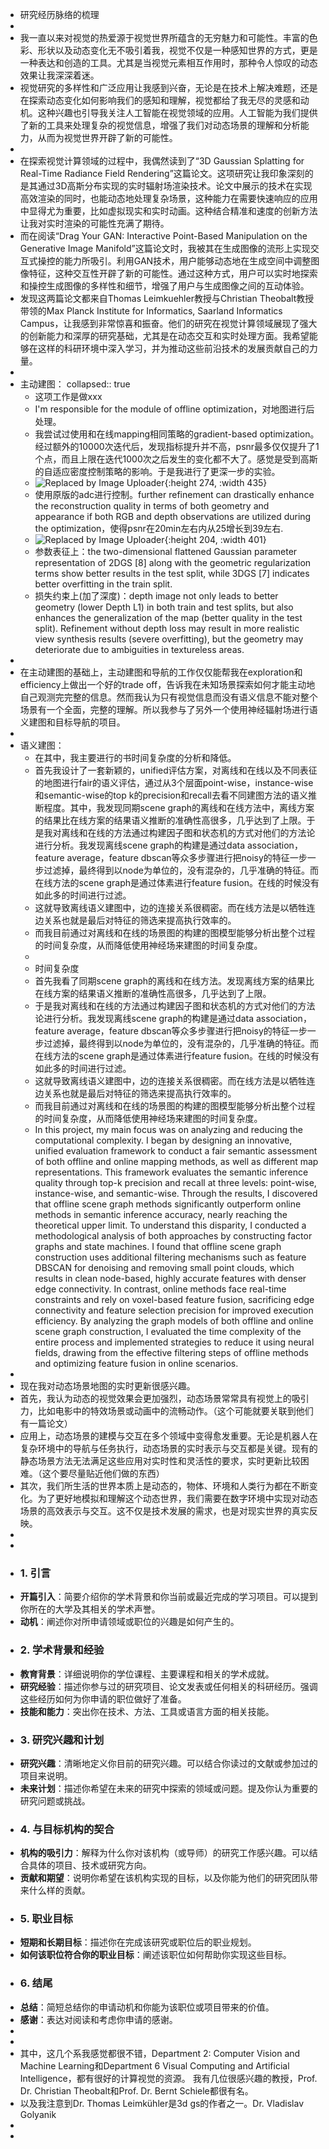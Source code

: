 - 研究经历脉络的梳理
-
- 我一直以来对视觉的热爱源于视觉世界所蕴含的无穷魅力和可能性。丰富的色彩、形状以及动态变化无不吸引着我，视觉不仅是一种感知世界的方式，更是一种表达和创造的工具。尤其是当视觉元素相互作用时，那种令人惊叹的动态效果让我深深着迷。
- 视觉研究的多样性和广泛应用让我感到兴奋，无论是在技术上解决难题，还是在探索动态变化如何影响我们的感知和理解，视觉都给了我无尽的灵感和动机。这种兴趣也引导我关注人工智能在视觉领域的应用。人工智能为我们提供了新的工具来处理复杂的视觉信息，增强了我们对动态场景的理解和分析能力，从而为视觉世界开辟了新的可能性。
-
- 在探索视觉计算领域的过程中，我偶然读到了“3D Gaussian Splatting for Real-Time Radiance Field Rendering”这篇论文。这项研究让我印象深刻的是其通过3D高斯分布实现的实时辐射场渲染技术。论文中展示的技术在实现高效渲染的同时，也能动态地处理复杂场景，这种能力在需要快速响应的应用中显得尤为重要，比如虚拟现实和实时动画。这种结合精准和速度的创新方法让我对实时渲染的可能性充满了期待。
- 而在阅读“Drag Your GAN: Interactive Point-Based Manipulation on the Generative Image Manifold”这篇论文时，我被其在生成图像的流形上实现交互式操控的能力所吸引。利用GAN技术，用户能够动态地在生成空间中调整图像特征，这种交互性开辟了新的可能性。通过这种方式，用户可以实时地探索和操控生成图像的多样性和细节，增强了用户与生成图像之间的互动体验。
- 发现这两篇论文都来自Thomas Leimkuehler教授与Christian Theobalt教授带领的Max Planck Institute for Informatics, Saarland Informatics Campus，让我感到非常惊喜和振奋。他们的研究在视觉计算领域展现了强大的创新能力和深厚的研究基础，尤其是在动态交互和实时处理方面。我希望能够在这样的科研环境中深入学习，并为推动这些前沿技术的发展贡献自己的力量。
-
- 主动建图：
  collapsed:: true
	- 这项工作是做xxx
	- I'm responsible for the module of offline optimization，对地图进行后处理。
	- 我尝试过使用和在线mapping相同策略的gradient-based optimization。经过额外的10000次迭代后，发现指标提升并不高，psnr最多仅仅提升了1个点，而且上限在迭代1000次之后发生的变化都不大了。感觉是受到高斯的自适应密度控制策略的影响。于是我进行了更深一步的实验。
	- ![Replaced by Image Uploader](https://raw.githubusercontent.com/Laura-Ting/blog-images/master/202412241211620.png){:height 274, :width 435}
	- 使用原版的adc进行控制。further refinement can drastically enhance the reconstruction quality in terms of both geometry and appearance if both RGB and depth observations are utilized during the optimization，使得psnr在20min左右内从25增长到39左右.
	- ![Replaced by Image Uploader](https://raw.githubusercontent.com/Laura-Ting/blog-images/master/202412241137512.png){:height 204, :width 401}
	- 参数表征上：the two-dimensional flattened Gaussian parameter representation of 2DGS [8] along with the geometric regularization terms show better results in the test split, while 3DGS [7] indicates better overfitting in the train split.
	- 损失约束上(加了深度)：depth image not only leads to better geometry (lower Depth L1) in both train and test splits, but also enhances the generalization of the map (better quality in the test split). Refinement without depth loss may result in more realistic view synthesis results (severe overfitting), but the geometry may deteriorate due to ambiguities in textureless areas.
-
- 在主动建图的基础上，主动建图和导航的工作仅仅能帮我在exploration和efficiency上做出一个好的trade off，告诉我在未知场景探索如何才能主动地自己观测完完整的信息。然而我认为只有视觉信息而没有语义信息不能对整个场景有一个全面，完整的理解。所以我参与了另外一个使用神经辐射场进行语义建图和目标导航的项目。
-
- 语义建图：
	- 在其中，我主要进行的书时间复杂度的分析和降低。
	- 首先我设计了一套新颖的，unified评估方案，对离线和在线以及不同表征的地图进行fair的语义评估，通过从3个层面point-wise，instance-wise和semantic-wise的top k的precision和recall去看不同建图方法的语义推断程度。其中，我发现同期scene graph的离线和在线方法中，离线方案的结果比在线方案的结果语义推断的准确性高很多，几乎达到了上限。于是我对离线和在线的方法通过构建因子图和状态机的方式对他们的方法论进行分析。我发现离线scene graph的构建是通过data association，feature average，feature dbscan等众多步骤进行把noisy的特征一步一步过滤掉，最终得到以node为单位的，没有混杂的，几乎准确的特征。而在线方法的scene graph是通过体素进行feature fusion。在线的时候没有如此多的时间进行过滤。
	- 这就导致离线语义建图中，边的连接关系很稠密。而在线方法是以牺牲连边关系也就是最后对特征的筛选来提高执行效率的。
	- 而我目前通过对离线和在线的场景图的构建的图模型能够分析出整个过程的时间复杂度，从而降低使用神经场来建图的时间复杂度。
	-
	- 时间复杂度
	- 首先我看了同期scene graph的离线和在线方法。发现离线方案的结果比在线方案的结果语义推断的准确性高很多，几乎达到了上限。
	- 于是我对离线和在线的方法通过构建因子图和状态机的方式对他们的方法论进行分析。我发现离线scene graph的构建是通过data association，feature average，feature dbscan等众多步骤进行把noisy的特征一步一步过滤掉，最终得到以node为单位的，没有混杂的，几乎准确的特征。而在线方法的scene graph是通过体素进行feature fusion。在线的时候没有如此多的时间进行过滤。
	- 这就导致离线语义建图中，边的连接关系很稠密。而在线方法是以牺牲连边关系也就是最后对特征的筛选来提高执行效率的。
	- 而我目前通过对离线和在线的场景图的构建的图模型能够分析出整个过程的时间复杂度，从而降低使用神经场来建图的时间复杂度。
	- In this project, my main focus was on analyzing and reducing the computational complexity. I began by designing an innovative, unified evaluation framework to
	  conduct a fair semantic assessment of both offline and online mapping methods, as well as different map representations. This framework evaluates the semantic
	  inference quality through top-k precision and recall at three levels: point-wise, instance-wise, and semantic-wise. Through the results, I discovered that offline scene graph methods significantly outperform online methods in semantic inference accuracy, nearly reaching the theoretical upper limit. To understand this disparity, I conducted a methodological analysis of both approaches by constructing factor graphs and state machines. I found that offline scene graph construction uses additional filtering mechanisms such as feature DBSCAN for denoising and removing small point clouds, which results in clean node-based, highly accurate features with denser edge connectivity. In contrast, online methods face real-time constraints and rely on voxel-based feature fusion, sacrificing edge connectivity and feature selection precision for improved execution efficiency. By analyzing the graph models of both offline and online scene graph construction, I evaluated the time complexity of the entire process and implemented strategies to reduce it using neural fields, drawing from the effective filtering steps of offline methods and optimizing feature fusion in online scenarios.
-
- 现在我对动态场景地图的实时更新很感兴趣。
- 首先，我认为动态的视觉效果会更加强烈，动态场景常常具有视觉上的吸引力，比如电影中的特效场景或动画中的流畅动作。（这个可能就要关联到他们有一篇论文）
- 应用上，动态场景的建模与交互在多个领域中变得愈发重要。无论是机器人在复杂环境中的导航与任务执行，动态场景的实时表示与交互都是关键。现有的静态场景方法无法满足这些应用对实时性和灵活性的要求，实时更新比较困难。（这个要尽量贴近他们做的东西）
- 其次，我们所生活的世界本质上是动态的，物体、环境和人类行为都在不断变化。为了更好地模拟和理解这个动态世界，我们需要在数字环境中实现对动态场景的高效表示与交互。这不仅是技术发展的需求，也是对现实世界的真实反映。
-
-
- ### 1. 引言
- **开篇引入**：简要介绍你的学术背景和你当前或最近完成的学习项目。可以提到你所在的大学及其相关的学术声誉。
- **动机**：阐述你对所申请领域或职位的兴趣是如何产生的。
- ### 2. 学术背景和经验
- **教育背景**：详细说明你的学位课程、主要课程和相关的学术成就。
- **研究经验**：描述你参与过的研究项目、论文发表或任何相关的科研经历。强调这些经历如何为你申请的职位做好了准备。
- **技能和能力**：突出你在技术、方法、工具或语言方面的相关技能。
- ### 3. 研究兴趣和计划
- **研究兴趣**：清晰地定义你目前的研究兴趣。可以结合你读过的文献或参加过的项目来说明。
- **未来计划**：描述你希望在未来的研究中探索的领域或问题。提及你认为重要的研究问题或挑战。
- ### 4. 与目标机构的契合
- **机构的吸引力**：解释为什么你对该机构（或导师）的研究工作感兴趣。可以结合具体的项目、技术或研究方向。
- **贡献和期望**：说明你希望在该机构实现的目标，以及你能为他们的研究团队带来什么样的贡献。
- ### 5. 职业目标
- **短期和长期目标**：描述你在完成该研究或职位后的职业规划。
- **如何该职位符合你的职业目标**：阐述该职位如何帮助你实现这些目标。
- ### 6. 结尾
- **总结**：简短总结你的申请动机和你能为该职位或项目带来的价值。
- **感谢**：表达对阅读和考虑你申请的感谢。
-
-
- 其中，这几个系我感觉都很不错，Department 2: Computer Vision and Machine Learning和Department 6 Visual Computing and Artificial Intelligence，都有很好的计算视觉的资源。
  我有几位很感兴趣的教授，Prof. Dr. Christian Theobalt和Prof. Dr. Bernt Schiele都很有名。
- 以及我注意到Dr. Thomas Leimkühler是3d gs的作者之一。Dr. Vladislav Golyanik
-
-